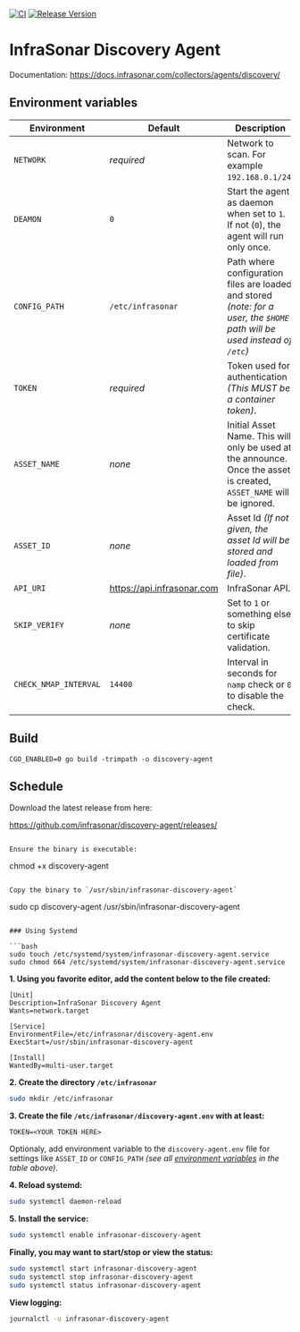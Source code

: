 [![CI](https://github.com/infrasonar/discovery-agent/workflows/CI/badge.svg)](https://github.com/infrasonar/discovery-agent/actions)
[![Release Version](https://img.shields.io/github/release/infrasonar/discovery-agent)](https://github.com/infrasonar/discovery-agent/releases)

# InfraSonar Discovery Agent

Documentation: https://docs.infrasonar.com/collectors/agents/discovery/

## Environment variables

Environment                 | Default                               | Description
----------------------------|---------------------------------------|-------------------
`NETWORK`                   | _required_                            | Network to scan. For example `192.168.0.1/24`.
`DEAMON`                    | `0`                                   | Start the agent as daemon when set to `1`. If not (`0`), the agent will run only once.
`CONFIG_PATH`       		| `/etc/infrasonar` 			        | Path where configuration files are loaded and stored _(note: for a user, the `$HOME` path will be used instead of `/etc`)_
`TOKEN`                     | _required_                            | Token used for authentication _(This MUST be a container token)_.
`ASSET_NAME`                | _none_                                | Initial Asset Name. This will only be used at the announce. Once the asset is created, `ASSET_NAME` will be ignored.
`ASSET_ID`                  | _none_                                | Asset Id _(If not given, the asset Id will be stored and loaded from file)_.
`API_URI`                   | https://api.infrasonar.com            | InfraSonar API.
`SKIP_VERIFY`				| _none_						        | Set to `1` or something else to skip certificate validation.
`CHECK_NMAP_INTERVAL`       | `14400`                               | Interval in seconds for `namp` check or `0` to disable the check.

## Build
```
CGO_ENABLED=0 go build -trimpath -o discovery-agent
```

## Schedule

Download the latest release from here:

https://github.com/infrasonar/discovery-agent/releases/
```

Ensure the binary is executable:
```
chmod +x discovery-agent
```

Copy the binary to `/usr/sbin/infrasonar-discovery-agent`

```
sudo cp discovery-agent /usr/sbin/infrasonar-discovery-agent
```

### Using Systemd

```bash
sudo touch /etc/systemd/system/infrasonar-discovery-agent.service
sudo chmod 664 /etc/systemd/system/infrasonar-discovery-agent.service
```

**1. Using you favorite editor, add the content below to the file created:**

```
[Unit]
Description=InfraSonar Discovery Agent
Wants=network.target

[Service]
EnvironmentFile=/etc/infrasonar/discovery-agent.env
ExecStart=/usr/sbin/infrasonar-discovery-agent

[Install]
WantedBy=multi-user.target
```

**2. Create the directory `/etc/infrasonar`**

```bash
sudo mkdir /etc/infrasonar
```

**3. Create the file `/etc/infrasonar/discovery-agent.env` with at least:**

```
TOKEN=<YOUR TOKEN HERE>
```

Optionaly, add environment variable to the `discovery-agent.env` file for settings like `ASSET_ID` or `CONFIG_PATH` _(see all [environment variables](#environment-variables) in the table above)_.

**4. Reload systemd:**

```bash
sudo systemctl daemon-reload
```

**5. Install the service:**

```bash
sudo systemctl enable infrasonar-discovery-agent
```

**Finally, you may want to start/stop or view the status:**
```bash
sudo systemctl start infrasonar-discovery-agent
sudo systemctl stop infrasonar-discovery-agent
sudo systemctl status infrasonar-discovery-agent
```

**View logging:**
```bash
journalctl -u infrasonar-discovery-agent
```
